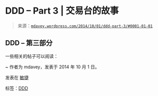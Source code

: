 <!--yml

分类：未分类

日期：2024 年 5 月 18 日 05:45:58

-->

# DDD – Part 3 | 交易台的故事

> 来源：[`mdavey.wordpress.com/2014/10/01/ddd-part-3/#0001-01-01`](https://mdavey.wordpress.com/2014/10/01/ddd-part-3/#0001-01-01)

## DDD – 第三部分

一些相关的帖子可以阅读：

~ 作者为 mdavey，发表于 2014 年 10 月 1 日。

发表在 [敏捷](https://mdavey.wordpress.com/category/agile/)

标签：[DDD](https://mdavey.wordpress.com/tag/ddd/)
